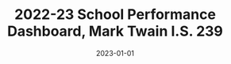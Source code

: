 --- 
draft: true
docset: how-did-nyc-segregate
bundle: mark-twain-today
title: 2022-23 School Performance Dashboard, Mark Twain I.S. 239
featured: mark-twain-school-performance-dashboard.jpg
featuredAlt: Report with graphs
layout: "tc-single"
hasContentInGallery: true
date: 2023-01-01
--- 